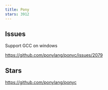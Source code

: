 ```yaml
---
title: Pony
stars: 3912
---
```


## Issues

Support GCC on windows

<https://github.com/ponylang/ponyc/issues/2079>

## Stars

<https://github.com/ponylang/ponyc>
